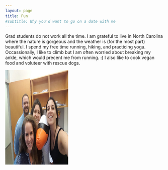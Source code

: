 ```yaml
---
layout: page
title: Fun
#subtitle: Why you'd want to go on a date with me
---
```


Grad students do not work all the time. I am grateful to live in North Carolina where the nature is gorgeous and the weather is (for the most part) beautiful. I spend my free time running, hiking, and practicing yoga. Occassionally, I like to climb but I am often worried about breaking my ankle, which would precent me from running. :) I also like to cook vegan food and voluteer with rescue dogs. 

<img src="2016-09-20 16.55.30.jpg" alt="Some of the MuchaGroup 2016" width="200" height="300">
